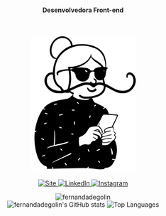 
 
#### <p align="center">Desenvolvedora Front-end</p>  
<br> 
<div  align="center">   
 
  <a href="https://www.instagram.com/fernandadegolin" target="_blank">  <img alt="Avatar Fe" src="https://github.com/fernandadegolin/fernandadegolin/blob/master/src/assets/img/avatar-fer1.png">
  </a> 
 
 
<!-- Site -->
<p align="center">   
  
  <a href="https://fernandadegolin.github.io/fernandadegolin/" target="_blank">
    <img alt="Site" src="https://img.shields.io/twitter/url?label=Site&logoColor=white&style=for-the-badge&url=https%3A%2F%2Ffernandadegolin.github.io%2Ffernandadegolin%2F">
  </a>


<!-- LinkedIn -->
  <a href="https://www.linkedin.com/in/fernandadegolin/">
    <img alt="LinkedIn" src="https://img.shields.io/twitter/url?label=linkedin&logo=linkedin&logoColor=white&style=for-the-badge&url=https%3A%2F%2Fwww.linkedin.com%2Fin%2Ffernandadegolin%2F">
  </a>
  
  
  <!-- Instagram -->
  <a href="https://www.instagram.com/fernandadegolin/">
    <img alt="Instagram" src="https://img.shields.io/twitter/url?label=instagram&logo=instagram&logoColor=white&style=for-the-badge&url=https%3A%2F%2Fwww.instagram.com%2Ffernandadegolin%2F">
  </a>
  </p>

  <div align='center'>
  <img src="https://komarev.com/ghpvc/?username=fernandadegolin&color=lightgrey&label=views" alt="fernandadegolin" />
   
</div>

<div align='center'>
 <img src="https://github-readme-stats.vercel.app/api?username=fernandadegolin&show_icons=true&hide=&count_private=true&title_color=0f172a&text_color=64748b&icon_color=6366f1&bg_color=ffffff&hide_border=true&show_icons=true" alt="fernandadegolin's GitHub stats" />
   <img src="https://github-readme-stats.vercel.app/api/top-langs/?username=fernandadegolin&langs_count=10&title_color=0f172a&text_color=64748b&icon_color=6366f1&bg_color=ffffff&hide_border=true&locale=en&custom_title=Top%20Languages" alt="Top Languages" />

</div>
</div> 
